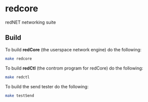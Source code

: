 redcore
=======

redNET networking suite

## Build

To build **redCore** (the userspace network engine) do the following:

```bash
make redcore
```

To build **redCtl** (the controm program for redCore) do the following:

```bash
make redctl
```

To build the send tester do the following:

```bash
make testSend
```
